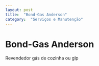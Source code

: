 ```yaml
---
layout: post
title:  "Bond-Gas Anderson"
category:  "Serviços e Manutenção"
---
```


# Bond-Gas Anderson

Revendedor gás de cozinha ou glp
